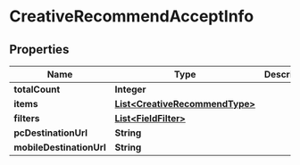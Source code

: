 

# CreativeRecommendAcceptInfo


## Properties

Name | Type | Description | Notes
------------ | ------------- | ------------- | -------------
**totalCount** | **Integer** |  |  [optional]
**items** | [**List&lt;CreativeRecommendType&gt;**](CreativeRecommendType.md) |  |  [optional]
**filters** | [**List&lt;FieldFilter&gt;**](FieldFilter.md) |  |  [optional]
**pcDestinationUrl** | **String** |  |  [optional]
**mobileDestinationUrl** | **String** |  |  [optional]




